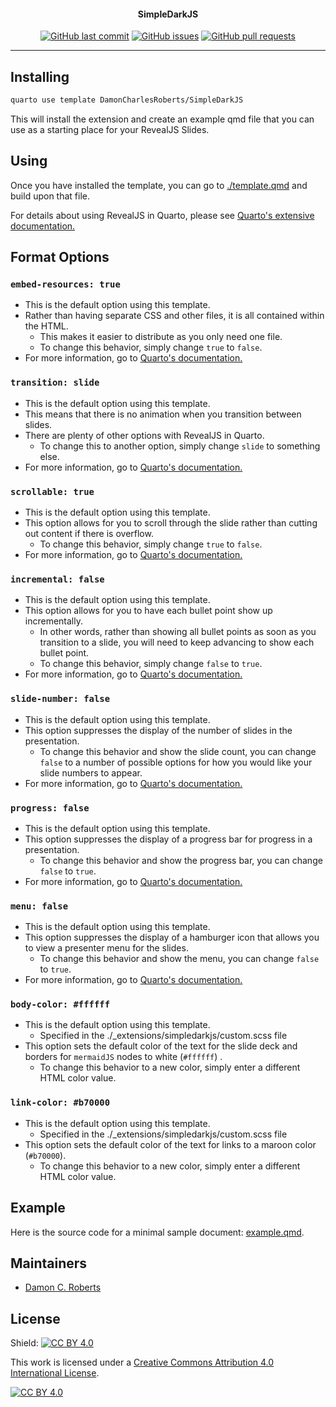 <h4 align="center">SimpleDarkJS</h4>
<p align="center">
    <a href="https://github.com/DamonCharlesRoberts/SimpleDarkJS/commits/main">
    <img src="https://img.shields.io/github/last-commit/DamonCharlesRoberts/SimpleDarkJS.svg?style=flat-square&logo=github&logoColor=white"
         alt="GitHub last commit"></a>
    <a href="https://github.com/DamonCharlesRoberts/SimpleDarkJS/issues">
    <img src="https://img.shields.io/github/issues-raw/DamonCharlesRoberts/SimpleDarkJS.svg?style=flat-square&logo=github&logoColor=white"
         alt="GitHub issues"></a>
    <a href="https://github.com/DamonCharlesRoberts/SimpleDarkJS/pulls">
    <img src="https://img.shields.io/github/issues-pr-raw/DamonCharlesRoberts/SimpleDarkJS.svg?style=flat-square&logo=github&logoColor=white"
         alt="GitHub pull requests"></a>
</p>

---

## Installing

```bash
quarto use template DamonCharlesRoberts/SimpleDarkJS
```
This will install the extension and create an example qmd file that you can use as a starting place for your RevealJS Slides.

## Using

Once you have installed the template, you can go to [./template.qmd](./template.qmd) and build upon that file.

For details about using RevealJS in Quarto, please see [Quarto's extensive documentation.](https://quarto.org/docs/presentations/revealjs/)

## Format Options

### `embed-resources: true`

- This is the default option using this template.
- Rather than having separate CSS and other files, it is all contained within the HTML.
    - This makes it easier to distribute as you only need one file.
    - To change this behavior, simply change `true` to `false`.
- For more information, go to [Quarto's documentation.](https://quarto.org/docs/presentations/revealjs/presenting.html#publishing)

### `transition: slide`

- This is the default option using this template.
- This means that there is no animation when you transition between slides.
- There are plenty of other options with RevealJS in Quarto.
    - To change this to another option, simply change `slide` to something else.
- For more information, go to [Quarto's documentation.](https://quarto.org/docs/presentations/revealjs/advanced.html#slide-transitions)

### `scrollable: true`

- This is the default option using this template.
- This option allows for you to scroll through the slide rather than cutting out content if there is overflow.
    - To change this behavior, simply change `true` to `false`.
- For more information, go to [Quarto's documentation.](https://quarto.org/docs/presentations/revealjs/index.html#content-overflow)

### `incremental: false`

- This is the default option using this template.
- This option allows for you to have each bullet point show up incrementally.
    - In other words, rather than showing all bullet points as soon as you transition to a slide, you will need to keep advancing to show each bullet point.
    - To change this behavior, simply change `false` to `true`.
- For more information, go to [Quarto's documentation.](https://quarto.org/docs/presentations/index.html#incremental-lists)

### `slide-number: false`

- This is the default option using this template.
- This option suppresses the display of the number of slides in the presentation.
    - To change this behavior and show the slide count, you can change `false` to a number of possible options for how you would like your slide numbers to appear. 
- For more information, go to [Quarto's documentation.](https://quarto.org/docs/presentations/revealjs/presenting.html#slide-numbers)

### `progress: false`

- This is the default option using this template.
- This option suppresses the display of a progress bar for progress in a presentation.
    - To change this behavior and show the progress bar, you can change `false` to `true`.
- For more information, go to [Quarto's documentation.](https://quarto.org/docs/presentations/revealjs/presenting.html#slide-tone)

### `menu: false`

- This is the default option using this template.
- This option suppresses the display of a hamburger icon that allows you to view a presenter menu for the slides.
    - To change this behavior and show the menu, you can change `false` to `true`.
- For more information, go to [Quarto's documentation.](https://quarto.org/docs/presentations/revealjs/presenting.html#slide-tone)

### `body-color: #ffffff`

- This is the default option using this template.
    - Specified in the ./_extensions/simpledarkjs/custom.scss file
- This option sets the default color of the text for the slide deck and borders for `mermaidJS` nodes to white (`#ffffff`) .
    - To change this behavior to a new color, simply enter a different HTML color value.

### `link-color: #b70000`

- This is the default option using this template.
    - Specified in the ./_extensions/simpledarkjs/custom.scss file
- This option sets the default color of the text for links to a maroon color (`#b70000`).
    - To change this behavior to a new color, simply enter a different HTML color value.

## Example

Here is the source code for a minimal sample document: [example.qmd](example.qmd).

## Maintainers

- [Damon C. Roberts](https://github.com/DamonCharlesRoberts)

## License

Shield: [![CC BY 4.0][cc-by-shield]][cc-by]

This work is licensed under a
[Creative Commons Attribution 4.0 International License][cc-by].

[![CC BY 4.0][cc-by-image]][cc-by]

[cc-by]: http://creativecommons.org/licenses/by/4.0/
[cc-by-image]: https://i.creativecommons.org/l/by/4.0/88x31.png
[cc-by-shield]: https://img.shields.io/badge/License-CC%20BY%204.0-lightgrey.svg